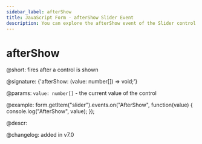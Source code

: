```yaml
---
sidebar_label: afterShow
title: JavaScript Form - afterShow Slider Event 
description: You can explore the afterShow event of the Slider control of Form in the documentation of the DHTMLX JavaScript UI library. Browse developer guides and API reference, try out code examples and live demos, and download a free 30-day evaluation version of DHTMLX Suite 7.
---
```


# afterShow

@short: fires after a control is shown

@signature: {'afterShow: (value: number[]) => void;'}

@params:
`value: number[]` - the current value of the control

@example:
form.getItem("slider").events.on("AfterShow", function(value) {
    console.log("AfterShow", value);
});

@descr:

@changelog: added in v7.0
